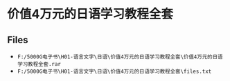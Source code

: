 # 价值4万元的日语学习教程全套

## Files

- `F:/5000G电子书\H01-语言文字\日语\价值4万元的日语学习教程全套\价值4万元的日语学习教程全套.rar`
- `F:/5000G电子书\H01-语言文字\日语\价值4万元的日语学习教程全套\files.txt`
